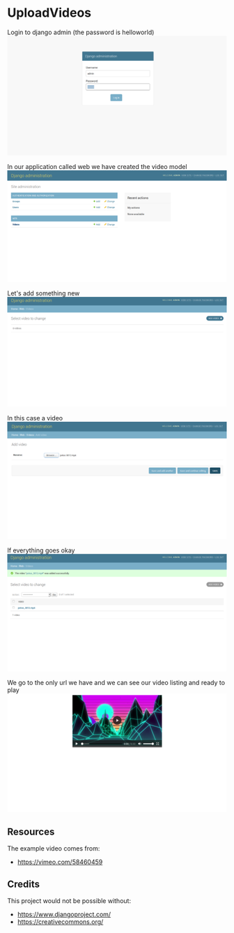 # UploadVideos

Login to django admin (the password is helloworld)
![Screenshot](img1.png)

In our application called web we have created the video model
![Screenshot](img2.png)

Let's add something new
![Screenshot](img3.png)

In this case a video
![Screenshot](img4.png)

If everything goes okay
![Screenshot](img5.png)

We go to the only url we have and we can see our video listing and ready to play
![Screenshot](img6.png)

## Resources
The example video comes from:
- https://vimeo.com/58460459

## Credits
This project would not be possible without:
- https://www.djangoproject.com/
- https://creativecommons.org/
